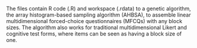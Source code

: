 The files contain R code (.R) and workspace (.rdata) to a genetic algorithm, the array histogram-based sampling algorithm (AHBSA), to assemble linear multidimensional forced-choice questionnaires (MFCQs) with any block sizes. The algorithm also works for traditional multidimensional Likert and cognitive test forms, where items can be seen as having a block size of one. 
